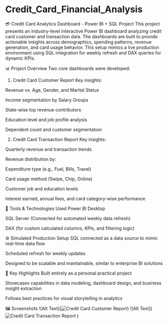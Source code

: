 # Credit_Card_Financial_Analysis
💳 Credit Card Analytics Dashboard - Power BI + SQL Project
This project presents an industry-level interactive Power BI dashboard analyzing credit card customer and transaction data. The dashboards are built to provide actionable insights across demographics, spending patterns, revenue generation, and card usage behavior. This setup mimics a live production environment using SQL integration for weekly refresh and DAX queries for dynamic KPIs.

📊 Project Overview
Two core dashboards were developed:

1.  Credit Card Customer Report
Key insights:

Revenue vs. Age, Gender, and Marital Status

Income segmentation by Salary Groups

State-wise top revenue contributors

Education level and job profile analysis

Dependent count and customer segmentation

2.  Credit Card Transaction Report
Key insights:

Quarterly revenue and transaction trends

Revenue distribution by:

Expenditure type (e.g., Fuel, Bills, Travel)

Card usage method (Swipe, Chip, Online)

Customer job and education levels

Interest earned, annual fees, and card category-wise performance

🔧 Tools & Technologies Used
Power BI Desktop

SQL Server (Connected for automated weekly data refresh)

DAX (for custom calculated columns, KPIs, and filtering logic)

⚙️ Simulated Production Setup
SQL connected as a data source to mimic real-time data flow

Scheduled refresh for weekly updates

Designed to be scalable and maintainable, similar to enterprise BI solutions

📌 Key Highlights
Built entirely as a personal practical project 

Showcases capabilities in data modeling, dashboard design, and business insight extraction

Follows best practices for visual storytelling in analytics

🖼️ Screenshots
![Alt Text](![Credit Card Customer Report](https://github.com/user-attachments/assets/cbc82079-005d-487f-93d4-a9f7ac387f9e))
![Alt Text](![Credit Card Transaction Report](https://github.com/user-attachments/assets/3a3eb4d4-3133-4d8c-9196-5ed7d0c3d1b5)
)

